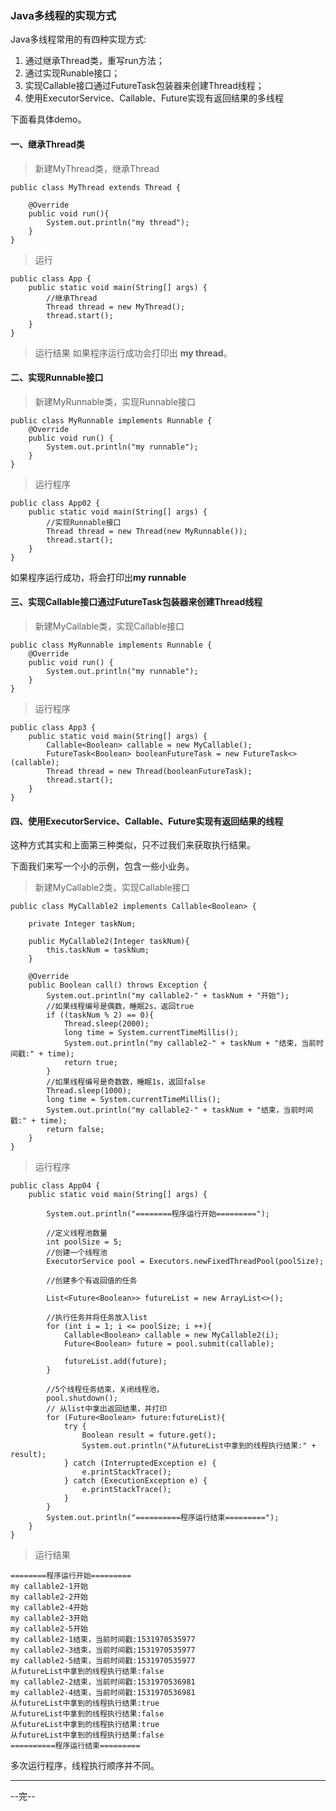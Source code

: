 ### Java多线程的实现方式

Java多线程常用的有四种实现方式:

1. 通过继承Thread类，重写run方法；
2. 通过实现Runable接口；
3. 实现Callable接口通过FutureTask包装器来创建Thread线程；
4. 使用ExecutorService、Callable、Future实现有返回结果的多线程

下面看具体demo。

#### 一、继承Thread类

>新建MyThread类，继承Thread

```
public class MyThread extends Thread {

    @Override
    public void run(){
        System.out.println("my thread");
    }
}
```

>运行

```
public class App {
    public static void main(String[] args) {
        //继承Thread
        Thread thread = new MyThread();
        thread.start();
    }
}
```

>运行结果
如果程序运行成功会打印出 **my thread**。

#### 二、实现Runnable接口

>新建MyRunnable类，实现Runnable接口

```
public class MyRunnable implements Runnable {
    @Override
    public void run() {
        System.out.println("my runnable");
    }
}
```

>运行程序

```
public class App02 {
    public static void main(String[] args) {
        //实现Runnable接口
        Thread thread = new Thread(new MyRunnable());
        thread.start();
    }
}
```

如果程序运行成功，将会打印出**my runnable**

#### 三、实现Callable接口通过FutureTask包装器来创建Thread线程

>新建MyCallable类，实现Callable接口

```
public class MyRunnable implements Runnable {
    @Override
    public void run() {
        System.out.println("my runnable");
    }
}
```

>运行程序

```
public class App3 {
    public static void main(String[] args) {
        Callable<Boolean> callable = new MyCallable();
        FutureTask<Boolean> booleanFutureTask = new FutureTask<>(callable);
        Thread thread = new Thread(booleanFutureTask);
        thread.start();
    }
}
```

#### 四、使用ExecutorService、Callable、Future实现有返回结果的线程

这种方式其实和上面第三种类似，只不过我们来获取执行结果。

下面我们来写一个小的示例，包含一些小业务。

>新建MyCallable2类，实现Callable接口

```
public class MyCallable2 implements Callable<Boolean> {

    private Integer taskNum;

    public MyCallable2(Integer taskNum){
        this.taskNum = taskNum;
    }

    @Override
    public Boolean call() throws Exception {
        System.out.println("my callable2-" + taskNum + "开始");
        //如果线程编号是偶数，睡眠2s，返回true
        if ((taskNum % 2) == 0){
            Thread.sleep(2000);
            long time = System.currentTimeMillis();
            System.out.println("my callable2-" + taskNum + "结束，当前时间戳:" + time);
            return true;
        }
        //如果线程编号是奇数数，睡眠1s，返回false
        Thread.sleep(1000);
        long time = System.currentTimeMillis();
        System.out.println("my callable2-" + taskNum + "结束，当前时间戳:" + time);
        return false;
    }
}
```

>运行程序

```
public class App04 {
    public static void main(String[] args) {

        System.out.println("========程序运行开始=========");

        //定义线程池数量
        int poolSize = 5;
        //创建一个线程池
        ExecutorService pool = Executors.newFixedThreadPool(poolSize);

        //创建多个有返回值的任务

        List<Future<Boolean>> futureList = new ArrayList<>();

        //执行任务并将任务放入list
        for (int i = 1; i <= poolSize; i ++){
            Callable<Boolean> callable = new MyCallable2(i);
            Future<Boolean> future = pool.submit(callable);

            futureList.add(future);
        }

        //5个线程任务结束，关闭线程池，
        pool.shutdown();
        // 从list中拿出返回结果，并打印
        for (Future<Boolean> future:futureList){
            try {
                Boolean result = future.get();
                System.out.println("从futureList中拿到的线程执行结果:" + result);
            } catch (InterruptedException e) {
                e.printStackTrace();
            } catch (ExecutionException e) {
                e.printStackTrace();
            }
        }
        System.out.println("==========程序运行结束=========");
    }
}
```

>运行结果

```
========程序运行开始=========
my callable2-1开始
my callable2-2开始
my callable2-4开始
my callable2-3开始
my callable2-5开始
my callable2-1结束，当前时间戳:1531970535977
my callable2-3结束，当前时间戳:1531970535977
my callable2-5结束，当前时间戳:1531970535977
从futureList中拿到的线程执行结果:false
my callable2-2结束，当前时间戳:1531970536981
my callable2-4结束，当前时间戳:1531970536981
从futureList中拿到的线程执行结果:true
从futureList中拿到的线程执行结果:false
从futureList中拿到的线程执行结果:true
从futureList中拿到的线程执行结果:false
==========程序运行结束=========
```

多次运行程序，线程执行顺序并不同。

---
--完--
